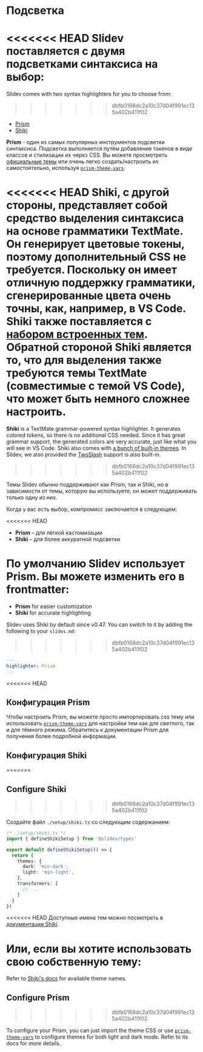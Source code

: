 # Подсветка

<<<<<<< HEAD
Slidev поставляется с двумя подсветками синтаксиса на выбор:
=======
Slidev comes with two syntax highlighters for you to choose from:
>>>>>>> dbfb0168dc2a10c37d04f991ec135a402b411f02

- [Prism](https://prismjs.com/)
- [Shiki](https://github.com/shikijs/shiki)

**Prism** - один из самых популярных инструментов подсветки синтаксиса. Подсветка выполняется путём добавления токенов в виде классов и стилизации их через CSS. Вы можете просмотреть [официальные темы](https://github.com/PrismJS/prism-themes) или очень легко создать/настроить их самостоятельно, используя [`prism-theme-vars`](https://github.com/antfu/prism-theme-vars).

<<<<<<< HEAD
**Shiki**, с другой стороны, представляет собой средство выделения синтаксиса на основе грамматики TextMate. Он генерирует цветовые токены, поэтому дополнительный CSS не требуется. Поскольку он имеет отличную поддержку грамматики, сгенерированные цвета очень точны, как, например, в VS Code. Shiki также поставляется с [набором встроенных тем](https://github.com/shikijs/shiki/blob/master/docs/themes.md). Обратной стороной Shiki является то, что для выделения также требуются темы TextMate (совместимые с темой VS Code), что может быть немного сложнее настроить.
=======
**Shiki** is a TextMate grammar-powered syntax highlighter. It generates colored tokens, so there is no additional CSS needed. Since it has great grammar support, the generated colors are very accurate, just like what you will see in VS Code. Shiki also comes with [a bunch of built-in themes](https://shiki.style/themes). In Slidev, we also provided the [TwoSlash](#twoslash-integration) support is also built-in.
>>>>>>> dbfb0168dc2a10c37d04f991ec135a402b411f02

Темы Slidev обычно поддерживают как Prism, так и Shiki, но в зависимости от темы, которую вы используете, он может поддерживать только одну из них.

Когда у вас есть выбор, компромисс заключается в следующем:

<<<<<<< HEAD
- **Prism** – для лёгкой кастомизации
- **Shiki** – для более аккуратной подсветки

По умолчанию Slidev использует Prism. Вы можете изменить его в frontmatter:
=======
- **Prism** for easier customization
- **Shiki** for accurate highlighting

Slidev uses Shiki by default since v0.47. You can switch to it by adding the following to your `slides.md`:
>>>>>>> dbfb0168dc2a10c37d04f991ec135a402b411f02

```yaml
---
highlighter: Prism
---
```

<<<<<<< HEAD
## Конфигурация Prism

Чтобы настроить Prism, вы можете просто импортировать css тему или использовать [`prism-theme-vars`](https://github.com/antfu/prism-theme-vars) для настройки тем как для светлого, так и для тёмного режима. Обратитесь к документации Prism для получения более подробной информации.

## Конфигурация Shiki
=======
## Configure Shiki
>>>>>>> dbfb0168dc2a10c37d04f991ec135a402b411f02

<Environment type="node" />

Создайте файл `./setup/shiki.ts` со следующим содержанием:

```ts
/* ./setup/shiki.ts */
import { defineShikiSetup } from '@slidev/types'

export default defineShikiSetup(() => {
  return {
    themes: {
      dark: 'min-dark',
      light: 'min-light',
    },
    transformers: [
      // ...
    ]
  }
})
```

<<<<<<< HEAD
Доступные имена тем можно посмотреть в [документации Shiki](https://github.com/shikijs/shiki/blob/master/docs/themes.md#all-themes).

Или, если вы хотите использовать свою собственную тему:
=======
Refer to [Shiki's docs](https://shiki.style) for available theme names.

## Configure Prism
>>>>>>> dbfb0168dc2a10c37d04f991ec135a402b411f02

To configure your Prism, you can just import the theme CSS or use [`prism-theme-vars`](https://github.com/antfu/prism-theme-vars) to configure themes for both light and dark mode. Refer to its docs for more details.
